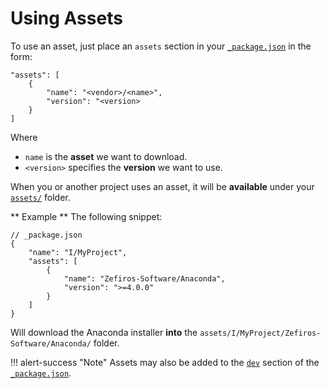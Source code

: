 # Using Assets
To use an asset, just place an `assets` section in your [`_package.json`]() in the form:

```
"assets": [
    {
        "name": "<vendor>/<name>",
        "version": "<version>
    }
]
```

Where

* `name` is the **asset** we want to download.
* `<version>` specifies the **version** we want to use.

When you or another project uses an asset, it will be **available** under
your [`assets/`](../basics/basics/#assets_folder) folder.

** Example **
The following snippet:
```
// _package.json
{
    "name": "I/MyProject",
    "assets": [
        {
            "name": "Zefiros-Software/Anaconda",
            "version": ">=4.0.0"
        }
    ]
}
```
Will download the Anaconda installer **into** the `assets/I/MyProject/Zefiros-Software/Anaconda/` folder.


!!! alert-success "Note"
    Assets may also be added to the [`dev`]() section of the [`_package.json`]().